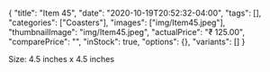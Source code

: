 {
    "title": "Item 45",
    "date": "2020-10-19T20:52:32-04:00",
    "tags": [],
    "categories": ["Coasters"],
    "images": ["img/Item45.jpeg"],
    "thumbnailImage": "img/Item45.jpeg",
    "actualPrice": "₹ 125.00",
    "comparePrice": "",
    "inStock": true,
    "options": {},
    "variants": []
}

Size: 4.5 inches x 4.5 inches